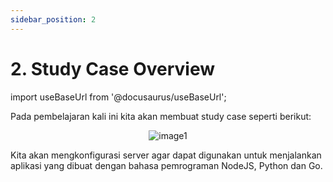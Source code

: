 ```yaml
---
sidebar_position: 2
---
```


# 2. Study Case Overview
import useBaseUrl from '@docusaurus/useBaseUrl';

Pada pembelajaran kali ini kita akan membuat study case seperti berikut:

<center>
<img alt="image1" src={useBaseUrl('img/docs/app8.png')} />
</center>

Kita akan mengkonfigurasi server agar dapat digunakan untuk menjalankan aplikasi yang dibuat dengan bahasa pemrograman NodeJS, Python dan Go.